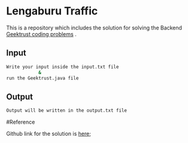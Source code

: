 # Lengaburu Traffic

This is a repository which includes the solution for solving the Backend [Geektrust coding problems](https://www.geektrust.in/coding-problem/backend/traffic) .

## Input

```bash
Write your input inside the input.txt file 
            &
run the Geektrust.java file
```

## Output

```bash
Output will be written in the output.txt file
```
#Reference

Github link for the solution is [here](https://github.com/Sanjay1149/Lengaburu-Traffic);